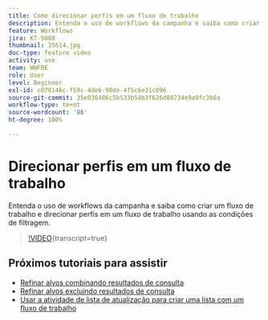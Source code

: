 ```yaml
---
title: Como direcionar perfis em um fluxo de trabalho
description: Entenda o uso de workflows da campanha e saiba como criar um fluxo de trabalho e direcionar perfis em um fluxo de trabalho usando as condições de filtragem.
feature: Workflows
jira: KT-5080
thumbnail: 35614.jpg
doc-type: feature video
activity: use
team: WWFRE
role: User
level: Beginner
exl-id: c078146c-f59c-4de6-90de-4f5c6e31c096
source-git-commit: 35e036486c5b533b54b3f626d88734e9a9fc3b8a
workflow-type: tm+mt
source-wordcount: '86'
ht-degree: 100%

---
```


# Direcionar perfis em um fluxo de trabalho

Entenda o uso de workflows da campanha e saiba como criar um fluxo de trabalho e direcionar perfis em um fluxo de trabalho usando as condições de filtragem.

>[!VIDEO](https://video.tv.adobe.com/v/35614?quality=12&learn=on){transcript=true}

## Próximos tutoriais para assistir

* [Refinar alvos combinando resultados de consulta](/help/automating-with-workflows/refining-targets-by-combining-query-results.md)
* [Refinar alvos excluindo resultados de consulta](/help/automating-with-workflows/refining-targets-by-excluding-query-results.md)
* [Usar a atividade de lista de atualização para criar uma lista com um fluxo de trabalho](/help/automating-with-workflows/using-the-update-list-activity.md)

